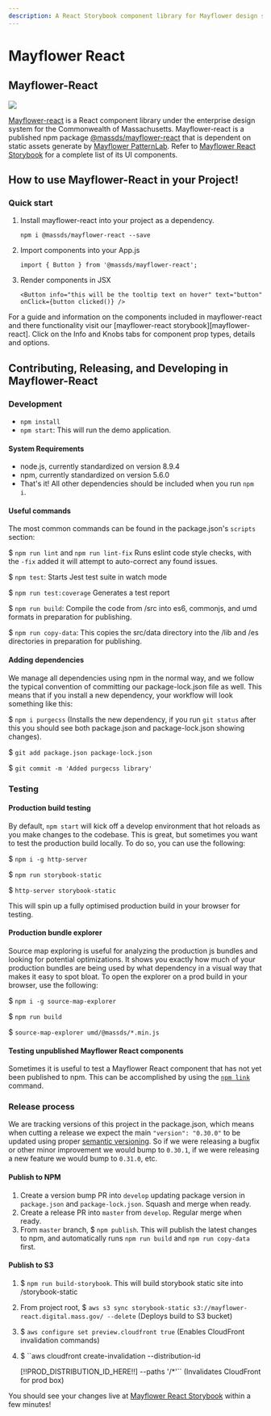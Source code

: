 ```yaml
---
description: A React Storybook component library for Mayflower design system
---
```


# Mayflower React

## Mayflower-React

[![](https://img.shields.io/npm/v/@massds/mayflower-react.png?style=flat-square)](https://www.npmjs.com/package/@massds/mayflower-react)

[Mayflower-react](https://github.com/massgov/mayflower/tree/master/react) is a React component library under the enterprise design system for the Commonwealth of Massachusetts. Mayflower-react is a published npm package [@massds/mayflower-react](https://www.npmjs.com/package/@massds/mayflower-react) that is dependent on static assets generate by [Mayflower PatternLab](https://github.com/massgov/mayflower). Refer to [Mayflower React Storybook](https://mayflower-react.digital.mass.gov/) for a complete list of its UI components.

## How to use Mayflower-React in your Project!

### Quick start

1. Install mayflower-react into your project as a dependency.

   `npm i @massds/mayflower-react --save`

2. Import components into your App.js

   `import { Button } from '@massds/mayflower-react';`

3. Render components in JSX

   `<Button info="this will be the tooltip text on hover" text="button" onClick={button clicked()} />`

For a guide and information on the components included in mayflower-react and there functionality visit our \[mayflower-react storybook\]\[mayflower-react\]. Click on the Info and Knobs tabs for component prop types, details and options.

## Contributing, Releasing, and Developing in Mayflower-React

### Development

* `npm install`
* `npm start`: This will run the demo application.

#### System Requirements

* node.js, currently standardized on version 8.9.4
* npm, currently standardized on version 5.6.0
* That's it! All other dependencies should be included when you run `npm i`.

#### Useful commands

The most common commands can be found in the package.json's `scripts` section:

$ `npm run lint` and `npm run lint-fix` Runs eslint code style checks, with the `-fix` added it will attempt to auto-correct any found issues.

$ `npm test`: Starts Jest test suite in watch mode

$ `npm run test:coverage` Generates a test report

$ `npm run build`: Compile the code from /src into es6, commonjs, and umd formats in preparation for publishing.

$ `npm run copy-data`: This copies the src/data directory into the /lib and /es directories in preparation for publishing.

#### Adding dependencies

We manage all dependencies using npm in the normal way, and we follow the typical convention of committing our package-lock.json file as well. This means that if you install a new dependency, your workflow will look something like this:

$ `npm i purgecss` \(Installs the new dependency, if you run `git status` after this you should see both package.json and package-lock.json showing changes\).

$ `git add package.json package-lock.json`

$ `git commit -m 'Added purgecss library'`

### Testing

#### Production build testing

By default, `npm start` will kick off a develop environment that hot reloads as you make changes to the codebase. This is great, but sometimes you want to test the production build locally. To do so, you can use the following:

$ `npm i -g http-server`

$ `npm run storybook-static`

$ `http-server storybook-static`

This will spin up a fully optimised production build in your browser for testing.

#### Production bundle explorer

Source map exploring is useful for analyzing the production js bundles and looking for potential optimizations. It shows you exactly how much of your production bundles are being used by what dependency in a visual way that makes it easy to spot bloat. To open the explorer on a prod build in your browser, use the following:

$ `npm i -g source-map-explorer`

$ `npm run build`

$ `source-map-explorer umd/@massds/*.min.js`

#### Testing unpublished Mayflower React components

Sometimes it is useful to test a Mayflower React component that has not yet been published to npm. This can be accomplished by using the [`npm link`](https://docs.npmjs.com/cli/link) command.

### Release process

We are tracking versions of this project in the package.json, which means when cutting a release we expect the main `"version": "0.30.0"` to be updated using proper [semantic versioning](https://semver.org/). So if we were releasing a bugfix or other minor improvement we would bump to `0.30.1`, if we were releasing a new feature we would bump to `0.31.0`, etc.

#### Publish to NPM

1. Create a version bump PR into `develop` updating package version in `package.json` and `package-lock.json`. Squash and merge when ready.
2. Create a release PR into `master` from `develop`. Regular merge when ready.
3. From `master` branch, $ `npm publish`. This will publish the latest changes to npm, and automatically runs `npm run build` and `npm run copy-data` first.

#### Publish to S3

1. $ `npm run build-storybook`. This will build storybook static site into /storybook-static
2. From project root, $ `aws s3 sync storybook-static s3://mayflower-react.digital.mass.gov/ --delete` \(Deploys build to S3 bucket\)
3. $ `aws configure set preview.cloudfront true` \(Enables CloudFront invalidation commands\)
4. $ \`\`aws cloudfront create-invalidation --distribution-id

   \[!!PROD\_DISTRIBUTION\_ID\_HERE!!\] --paths '/\*'\`\` \(Invalidates CloudFront for prod box\)

You should see your changes live at [Mayflower React Storybook](https://mayflower-react.digital.mass.gov) within a few minutes!


